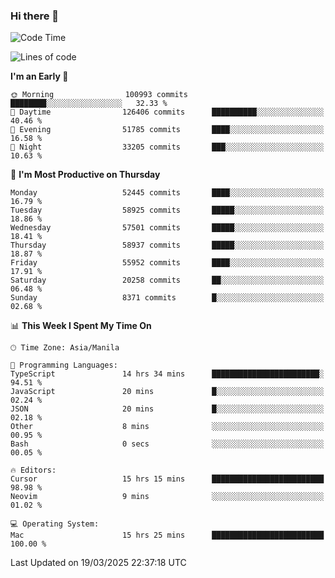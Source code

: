 ### Hi there 👋

<!--START_SECTION:waka-->
![Code Time](http://img.shields.io/badge/Code%20Time-5%2C946%20hrs%2051%20mins-blue)

![Lines of code](https://img.shields.io/badge/From%20Hello%20World%20I%27ve%20Written-120.0%20million%20lines%20of%20code-blue)

**I'm an Early 🐤** 

```text
🌞 Morning                100993 commits      ████████░░░░░░░░░░░░░░░░░   32.33 % 
🌆 Daytime                126406 commits      ██████████░░░░░░░░░░░░░░░   40.46 % 
🌃 Evening                51785 commits       ████░░░░░░░░░░░░░░░░░░░░░   16.58 % 
🌙 Night                  33205 commits       ███░░░░░░░░░░░░░░░░░░░░░░   10.63 % 
```
📅 **I'm Most Productive on Thursday** 

```text
Monday                   52445 commits       ████░░░░░░░░░░░░░░░░░░░░░   16.79 % 
Tuesday                  58925 commits       █████░░░░░░░░░░░░░░░░░░░░   18.86 % 
Wednesday                57501 commits       █████░░░░░░░░░░░░░░░░░░░░   18.41 % 
Thursday                 58937 commits       █████░░░░░░░░░░░░░░░░░░░░   18.87 % 
Friday                   55952 commits       ████░░░░░░░░░░░░░░░░░░░░░   17.91 % 
Saturday                 20258 commits       ██░░░░░░░░░░░░░░░░░░░░░░░   06.48 % 
Sunday                   8371 commits        █░░░░░░░░░░░░░░░░░░░░░░░░   02.68 % 
```


📊 **This Week I Spent My Time On** 

```text
🕑︎ Time Zone: Asia/Manila

💬 Programming Languages: 
TypeScript               14 hrs 34 mins      ████████████████████████░   94.51 % 
JavaScript               20 mins             █░░░░░░░░░░░░░░░░░░░░░░░░   02.24 % 
JSON                     20 mins             █░░░░░░░░░░░░░░░░░░░░░░░░   02.18 % 
Other                    8 mins              ░░░░░░░░░░░░░░░░░░░░░░░░░   00.95 % 
Bash                     0 secs              ░░░░░░░░░░░░░░░░░░░░░░░░░   00.05 % 

🔥 Editors: 
Cursor                   15 hrs 15 mins      █████████████████████████   98.98 % 
Neovim                   9 mins              ░░░░░░░░░░░░░░░░░░░░░░░░░   01.02 % 

💻 Operating System: 
Mac                      15 hrs 25 mins      █████████████████████████   100.00 % 
```


 Last Updated on 19/03/2025 22:37:18 UTC
<!--END_SECTION:waka-->


<!--
**rad182/rad182** is a ✨ _special_ ✨ repository because its `README.md` (this file) appears on your GitHub profile.

Here are some ideas to get you started:

- 🔭 I’m currently working on ...
- 🌱 I’m currently learning ...
- 👯 I’m looking to collaborate on ...
- 🤔 I’m looking for help with ...
- 💬 Ask me about ...
- 📫 How to reach me: ...
- 😄 Pronouns: ...
- ⚡ Fun fact: ...
-->
